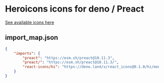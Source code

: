 # Heroicons icons for deno / Preact

[See available icons here](https://react-icons.github.io/react-icons/icons?name=hi)

## import_map.json

```json
{
    "imports": {
        "preact": "https://esm.sh/preact@10.11.3",
        "preact/": "https://esm.sh/preact@10.11.3/",
        "react-icons/hi": "https://deno.land/x/react_icons@0.1.0/hi/mod.ts",
    }
}
```
